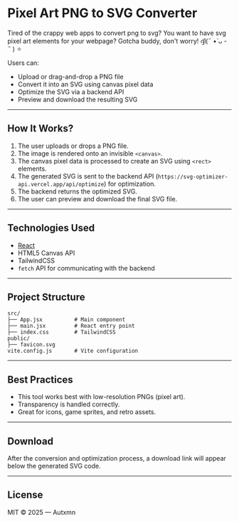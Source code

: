 # Pixel Art PNG to SVG Converter

Tired of the crappy web apps to convert png to svg?
You want to have svg pixel art elements for your webpage?
Gotcha buddy, don't worry! ദ്ദി(˵ •̀ ᴗ - ˵ ) ✧

Users can:

- Upload or drag-and-drop a PNG file
- Convert it into an SVG using canvas pixel data
- Optimize the SVG via a backend API
- Preview and download the resulting SVG

---

## How It Works?

1. The user uploads or drops a PNG file.
2. The image is rendered onto an invisible `<canvas>`.
3. The canvas pixel data is processed to create an SVG using `<rect>` elements.
4. The generated SVG is sent to the backend API (`https://svg-optimizer-api.vercel.app/api/optimize`) for optimization.
5. The backend returns the optimized SVG.
6. The user can preview and download the final SVG file.

---

## Technologies Used

- [React](https://reactjs.org/)
- HTML5 Canvas API
- TailwindCSS
- `fetch` API for communicating with the backend

---

## Project Structure

```
src/
├── App.jsx          # Main component
├── main.jsx         # React entry point
├── index.css        # TailwindCSS
public/
├── favicon.svg
vite.config.js       # Vite configuration
```

---

## Best Practices

- This tool works best with low-resolution PNGs (pixel art).
- Transparency is handled correctly.
- Great for icons, game sprites, and retro assets.

---

## Download

After the conversion and optimization process, a download link will appear below the generated SVG code.

---

## License

MIT © 2025 — Autxmn